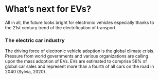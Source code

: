 # What’s next for EVs?
All in all, the future looks bright for electronic vehicles especially thanks to the 21st century trend of the electrification of transport.
### The electric car industry 
The driving force of electronic vehicle adoption is the global climate crisis. Pressure from world governments and various organizations are calling upon the mass adoption of EVs. EVs are estimated to comprise 58% of global car sales and represent more than a fourth of all cars on the road in 2040 (Sylvia, 2020).

